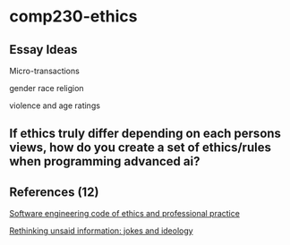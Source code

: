 # comp230-ethics

## Essay Ideas

Micro-transactions

gender
race
religion

violence and age ratings

## If ethics truly differ depending on each persons views, how do you create a set of ethics/rules when programming advanced ai?

## References (12)

[Software engineering code of ethics and professional practice](https://dl-acm-org.ezproxy.falmouth.ac.uk/citation.cfm?id=276772&CFID=993262325&CFTOKEN=23851205)

[Rethinking unsaid information: jokes and ideology](https://dl-acm-org.ezproxy.falmouth.ac.uk/citation.cfm?id=1940770&CFID=993262325&CFTOKEN=23851205)

